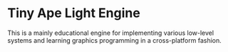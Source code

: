 # Tiny Ape Light Engine

This is a mainly educational engine for implementing various low-level systems and learning graphics programming in a cross-platform fashion.